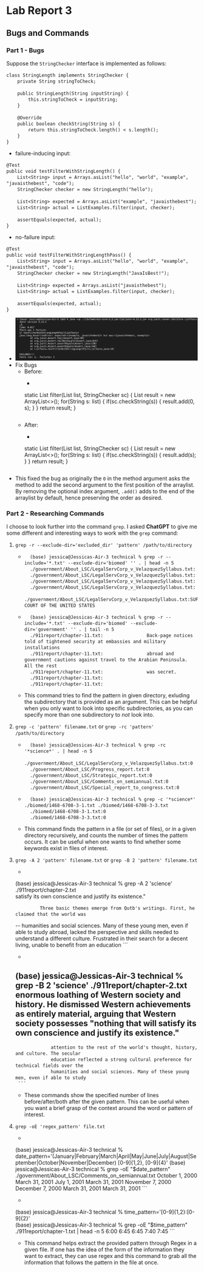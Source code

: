 # Lab Report 3
## Bugs and Commands

### Part 1 - Bugs
Suppose the `StringChecker` interface is implemented as follows:
```
class StringLength implements StringChecker {
    private String stringToCheck;

    public StringLength(String inputString) {
        this.stringToCheck = inputString;
    }

    @Override
    public boolean checkString(String s) {
        return this.stringToCheck.length() < s.length();
    }
}
```
- failure-inducing input:
```
@Test
public void testFilterWithStringLength() {
    List<String> input = Arrays.asList("hello", "world", "example", "javaisthebest", "code");
    StringChecker checker = new StringLength("hello");

    List<String> expected = Arrays.asList("example", "javaisthebest");
    List<String> actual = ListExamples.filter(input, checker);

    assertEquals(expected, actual);
}
```
- no-failure input:
```
@Test
public void testFilterWithStringLengthPass() {
    List<String> input = Arrays.asList("hello", "world", "example", "javaisthebest", "code");
    StringChecker checker = new StringLength("JavaIsBest!");

    List<String> expected = Arrays.asList("javaisthebest");
    List<String> actual = ListExamples.filter(input, checker);

    assertEquals(expected, actual);
}
```
- ![Image](assets/lab03.png)
- Fix Bugs
    - Before: 
        - ```
        static List<String> filter(List<String> list, StringChecker sc) {
            List<String> result = new ArrayList<>();
            for(String s: list) {
                if(sc.checkString(s)) {
                    result.add(0, s);
                }
            }
            return result;
        }
        ```
    - After: 
        - ```
        static List<String> filter(List<String> list, StringChecker sc) {
            List<String> result = new ArrayList<>();
            for(String s: list) {
                if(sc.checkString(s)) {
                    result.add(s);
                }
            }
            return result;
        }
        ```
- This fixed the bug as originally the `0` in the method argument asks the method to add the second argument to the first position of the arraylist. By removing the optional index argument, `.add()` adds to the end of the arraylist by default, hence preserving the order as desired.

### Part 2 - Researching Commands
I choose to look further into the command `grep`. I asked **ChatGPT** to give me some different and interesting ways to work with the `grep` command:
1. `grep -r --exclude-dir='excluded_dir' 'pattern' /path/to/directory`
    - ```
        (base) jessica@Jessicas-Air-3 technical % grep -r --include='*.txt' --exclude-dir='biomed' '' . | head -n 5
        ./government/About_LSC/LegalServCorp_v_VelazquezSyllabus.txt:
        ./government/About_LSC/LegalServCorp_v_VelazquezSyllabus.txt:
        ./government/About_LSC/LegalServCorp_v_VelazquezSyllabus.txt:
        ./government/About_LSC/LegalServCorp_v_VelazquezSyllabus.txt:
        ./government/About_LSC/LegalServCorp_v_VelazquezSyllabus.txt:SUPREME COURT OF THE UNITED STATES
        ```
    - ```
        (base) jessica@Jessicas-Air-3 technical % grep -r --include='*.txt' --exclude-dir='biomed' --exclude-dir='government' '' . | tail -n 5
        ./911report/chapter-11.txt:                Back-page notices told of tightened security at embassies and military installations
        ./911report/chapter-11.txt:                abroad and government cautions against travel to the Arabian Peninsula. All the rest
        ./911report/chapter-11.txt:                was secret.
        ./911report/chapter-11.txt:        
        ./911report/chapter-11.txt:    
        ```
    - This command tries to find the pattern in given directory, exluding the subdirectory that is provided as an argument. This can be helpful when you only want to look into specific subdirectories, as you can specify more than one subdirectory to *not* look into.

2. `grep -c 'pattern' filename.txt` or `grep -rc 'pattern' /path/to/directory`
    - ```
        (base) jessica@Jessicas-Air-3 technical % grep -rc '*science*' . | head -n 5
        ./government/About_LSC/LegalServCorp_v_VelazquezSyllabus.txt:0
        ./government/About_LSC/Progress_report.txt:0
        ./government/About_LSC/Strategic_report.txt:0
        ./government/About_LSC/Comments_on_semiannual.txt:0
        ./government/About_LSC/Special_report_to_congress.txt:0
        ```
    - ```
        (base) jessica@Jessicas-Air-3 technical % grep -c '*science*' ./biomed/1468-6708-3-1.txt ./biomed/1468-6708-3-3.txt
        ./biomed/1468-6708-3-1.txt:0
        ./biomed/1468-6708-3-3.txt:0
        ```
    - This command finds the pattern in a file (or set of files), or in a given directory recursively, and counts the number of times the pattern occurs. It can be useful when one wants to find whether some keywords exist in files of interest.

3. `grep -A 2 'pattern' filename.txt` or `grep -B 2 'pattern' filename.txt`
    - ```
    (base) jessica@Jessicas-Air-3 technical % grep -A 2 'science' ./911report/chapter-2.txt  
                    satisfy its own conscience and justify its existence."
                
                Three basic themes emerge from Qutb's writings. First, he claimed that the world was
    --
                    humanities and social sciences. Many of these young men, even if able to study
                    abroad, lacked the perspective and skills needed to understand a different culture.
                Frustrated in their search for a decent living, unable to benefit from an education
        ```
    - ```
    (base) jessica@Jessicas-Air-3 technical % grep -B 2 'science' ./911report/chapter-2.txt  
                    enormous loathing of Western society and history. He dismissed Western achievements
                    as entirely material, arguing that Western society possesses "nothing that will
                    satisfy its own conscience and justify its existence."
    --
                    attention to the rest of the world's thought, history, and culture. The secular
                    education reflected a strong cultural preference for technical fields over the
                    humanities and social sciences. Many of these young men, even if able to study
        ```
    - These commands show the specified number of lines before/after/both after the given pattern. This can be useful when you want a brief grasp of the context around the word or pattern of interest.

4. `grep -oE 'regex_pattern' file.txt`
    - ```
    (base) jessica@Jessicas-Air-3 technical % date_pattern='(January|February|March|April|May|June|July|August|September|October|November|December) [0-9]{1,2}, [0-9]{4}'
    (base) jessica@Jessicas-Air-3 technical % grep -oE "$date_pattern" ./government/About_LSC/Comments_on_semiannual.txt
    October 1, 2000
    March 31, 2001
    July 1, 2001
    March 31, 2001
    November 7, 2000
    December 7, 2000
    March 31, 2001
    March 31, 2001
        ```
    - ```
    (base) jessica@Jessicas-Air-3 technical % time_pattern='[0-9]{1,2}:[0-9]{2}'                 
    (base) jessica@Jessicas-Air-3 technical % grep -oE "$time_pattern" ./911report/chapter-1.txt | head -n 5
    6:00
    6:45
    6:45
    7:40
    7:45
        ```
    - This command helps extract the provided pattern through Regex in a given file. If one has the idea of the form of the information they want to extract, they can use regex and this command to grab all the information that follows the pattern in the file at once.



